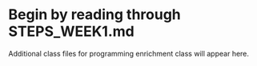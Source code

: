 Begin by reading through STEPS_WEEK1.md
=======

Additional class files for programming enrichment class will appear here.
